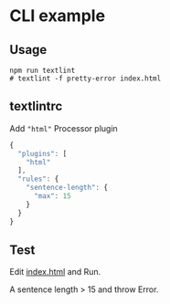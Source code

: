 # CLI example

## Usage

    npm run textlint
    # textlint -f pretty-error index.html


## textlintrc

Add `"html"` Processor plugin

```js
{
  "plugins": [
    "html"
  ],
  "rules": {
    "sentence-length": {
      "max": 15
    }
  }
}
```

## Test

Edit [index.html](./index.html) and Run.

A sentence length > 15 and throw Error.